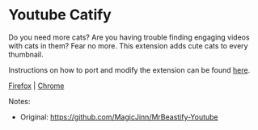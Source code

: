# Youtube Catify

Do you need more cats? Are you having trouble finding engaging videos with cats in them? Fear no more. This extension adds cute cats to every thumbnail.

Instructions on how to port and modify the extension can be found [here](https://github.com/MagicJinn/MrBeastify-Youtube/issues/16).

[Firefox](http://addons.mozilla.org/en-GB/firefox/addon/youtube-mrbeastify/) | [Chrome](http://chrome.google.com/webstore/detail/youtube-mrbeastify/dbmaeobgdodeimjdjnkipbfhgeldnmeb)


Notes:
* Original: https://github.com/MagicJinn/MrBeastify-Youtube
